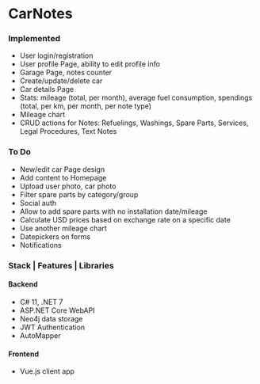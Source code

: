 # CarNotes

### Implemented
- User login/registration
- User profile Page, ability to edit profile info
- Garage Page, notes counter
- Create/update/delete car
- Car details Page
- Stats: mileage (total, per month), average fuel consumption, spendings (total, per km, per month, per note type)
- Mileage chart
- CRUD actions for Notes: Refuelings, Washings, Spare Parts, Services, Legal Procedures, Text Notes

### To Do
- New/edit car Page design
- Add content to Homepage
- Upload user photo, car photo
- Filter spare parts by category/group
- Social auth
- Allow to add spare parts with no installation date/mileage
- Calculate USD prices based on exchange rate on a specific date
- Use another mileage chart
- Datepickers on forms
- Notifications

### Stack | Features | Libraries

#### Backend
- C# 11, .NET 7
- ASP.NET Core WebAPI
- Neo4j data storage
- JWT Authentication
- AutoMapper

#### Frontend
- Vue.js client app
